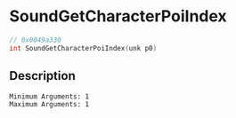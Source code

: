 # SoundGetCharacterPoiIndex
```c
// 0x0049a330
int SoundGetCharacterPoiIndex(unk p0)
```
## Description
```
Minimum Arguments: 1
Maximum Arguments: 1
```
